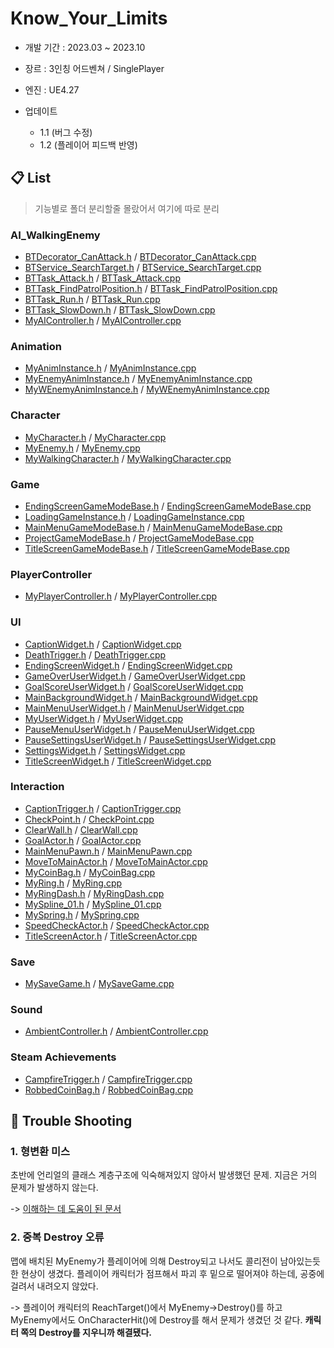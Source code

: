 # Know_Your_Limits
+ 개발 기간 :  2023.03 ~ 2023.10
+ 장르 : 3인칭 어드벤쳐 / SinglePlayer
+ 엔진 : UE4.27

+ 업데이트
  + 1.1 (버그 수정)
  + 1.2 (플레이어 피드백 반영)

## 📋 List
>기능별로 폴더 분리할줄 몰랐어서 여기에 따로 분리
### AI_WalkingEnemy
+ [BTDecorator_CanAttack.h](https://github.com/cubee021/Know_Your_Limits/blob/main/Project/BTDecorator_CanAttack.h) / [BTDecorator_CanAttack.cpp](https://github.com/cubee021/Know_Your_Limits/blob/main/Project/BTDecorator_CanAttack.cpp)
+ [BTService_SearchTarget.h](https://github.com/cubee021/Know_Your_Limits/blob/main/Project/BTService_SearchTarget.h) / [BTService_SearchTarget.cpp](https://github.com/cubee021/Know_Your_Limits/blob/main/Project/BTService_SearchTarget.cpp)
+ [BTTask_Attack.h](https://github.com/cubee021/Know_Your_Limits/blob/main/Project/BTTask_Attack.h) / [BTTask_Attack.cpp](https://github.com/cubee021/Know_Your_Limits/blob/main/Project/BTTask_Attack.cpp)
+ [BTTask_FindPatrolPosition.h](https://github.com/cubee021/Know_Your_Limits/blob/main/Project/BTTask_FindPatrolPosition.h) / [BTTask_FindPatrolPosition.cpp](https://github.com/cubee021/Know_Your_Limits/blob/main/Project/BTTask_FindPatrolPosition.cpp)
+ [BTTask_Run.h](https://github.com/cubee021/Know_Your_Limits/blob/main/Project/BTTask_Run.h) / [BTTask_Run.cpp](https://github.com/cubee021/Know_Your_Limits/blob/main/Project/BTTask_Run.cpp)
+ [BTTask_SlowDown.h](https://github.com/cubee021/Know_Your_Limits/blob/main/Project/BTTask_SlowDown.h) / [BTTask_SlowDown.cpp](https://github.com/cubee021/Know_Your_Limits/blob/main/Project/BTTask_SlowDown.cpp)
+ [MyAIController.h](https://github.com/cubee021/Know_Your_Limits/blob/main/Project/MyAIController.h) / [MyAIController.cpp](https://github.com/cubee021/Know_Your_Limits/blob/main/Project/MyAIController.cpp)

### Animation
+ [MyAnimInstance.h](https://github.com/cubee021/Know_Your_Limits/blob/main/Project/MyAnimInstance.h) / [MyAnimInstance.cpp](https://github.com/cubee021/Know_Your_Limits/blob/main/Project/MyAnimInstance.cpp)
+ [MyEnemyAnimInstance.h](https://github.com/cubee021/Know_Your_Limits/blob/main/Project/MyEnemyAnimInstance.h) / [MyEnemyAnimInstance.cpp](https://github.com/cubee021/Know_Your_Limits/blob/main/Project/MyEnemyAnimInstance.cpp)
+ [MyWEnemyAnimInstance.h](https://github.com/cubee021/Know_Your_Limits/blob/main/Project/MyWEnemyAnimInstance.h) / [MyWEnemyAnimInstance.cpp](https://github.com/cubee021/Know_Your_Limits/blob/main/Project/MyWEnemyAnimInstance.cpp)

### Character
+ [MyCharacter.h](https://github.com/cubee021/Know_Your_Limits/blob/main/Project/MyCharacter.h) / [MyCharacter.cpp](https://github.com/cubee021/Know_Your_Limits/blob/main/Project/MyCharacter.cpp)
+ [MyEnemy.h](https://github.com/cubee021/Know_Your_Limits/blob/main/Project/MyEnemy.h) / [MyEnemy.cpp](https://github.com/cubee021/Know_Your_Limits/blob/main/Project/MyEnemy.cpp)
+ [MyWalkingCharacter.h](https://github.com/cubee021/Know_Your_Limits/blob/main/Project/MyWalkingCharacter.h) / [MyWalkingCharacter.cpp](https://github.com/cubee021/Know_Your_Limits/blob/main/Project/MyWalkingCharacter.cpp)

### Game
+ [EndingScreenGameModeBase.h](https://github.com/cubee021/Know_Your_Limits/blob/main/Project/EndingScreenGameModeBase.h) / [EndingScreenGameModeBase.cpp](https://github.com/cubee021/Know_Your_Limits/blob/main/Project/EndingScreenGameModeBase.cpp)
+ [LoadingGameInstance.h](https://github.com/cubee021/Know_Your_Limits/blob/main/Project/LoadingGameInstance.h) / [LoadingGameInstance.cpp](https://github.com/cubee021/Know_Your_Limits/blob/main/Project/LoadingGameInstance.cpp)
+ [MainMenuGameModeBase.h](https://github.com/cubee021/Know_Your_Limits/blob/main/Project/MainMenuGameModeBase.h) / [MainMenuGameModeBase.cpp](https://github.com/cubee021/Know_Your_Limits/blob/main/Project/MainMenuGameModeBase.cpp)
+ [ProjectGameModeBase.h](https://github.com/cubee021/Know_Your_Limits/blob/main/Project/ProjectGameModeBase.h) / [ProjectGameModeBase.cpp](https://github.com/cubee021/Know_Your_Limits/blob/main/Project/ProjectGameModeBase.cpp)
+ [TitleScreenGameModeBase.h](https://github.com/cubee021/Know_Your_Limits/blob/main/Project/TitleScreenGameModeBase.h) / [TitleScreenGameModeBase.cpp](https://github.com/cubee021/Know_Your_Limits/blob/main/Project/TitleScreenGameModeBase.cpp)

### PlayerController
+ [MyPlayerController.h](https://github.com/cubee021/Know_Your_Limits/blob/main/Project/MyPlayerController.h) / [MyPlayerController.cpp](https://github.com/cubee021/Know_Your_Limits/blob/main/Project/MyPlayerController.cpp)

### UI
+ [CaptionWidget.h](https://github.com/cubee021/Know_Your_Limits/blob/main/Project/CaptionWidget.h) / [CaptionWidget.cpp](https://github.com/cubee021/Know_Your_Limits/blob/main/Project/CaptionWidget.cpp)
+ [DeathTrigger.h](https://github.com/cubee021/Know_Your_Limits/blob/main/Project/DeathTrigger.h) / [DeathTrigger.cpp](https://github.com/cubee021/Know_Your_Limits/blob/main/Project/DeathTrigger.cpp)
+ [EndingScreenWidget.h](https://github.com/cubee021/Know_Your_Limits/blob/main/Project/EndingScreenWidget.h) / [EndingScreenWidget.cpp](https://github.com/cubee021/Know_Your_Limits/blob/main/Project/EndingScreenWidget.cpp)
+ [GameOverUserWidget.h](https://github.com/cubee021/Know_Your_Limits/blob/main/Project/GameOverUserWidget.h) / [GameOverUserWidget.cpp](https://github.com/cubee021/Know_Your_Limits/blob/main/Project/GameOverUserWidget.cpp)
+ [GoalScoreUserWidget.h](https://github.com/cubee021/Know_Your_Limits/blob/main/Project/GoalScoreUserWidget.h) / [GoalScoreUserWidget.cpp](https://github.com/cubee021/Know_Your_Limits/blob/main/Project/GoalScoreUserWidget.cpp)
+ [MainBackgroundWidget.h](https://github.com/cubee021/Know_Your_Limits/blob/main/Project/MainBackgroundWidget.h) / [MainBackgroundWidget.cpp](https://github.com/cubee021/Know_Your_Limits/blob/main/Project/MainBackgroundWidget.cpp)
+ [MainMenuUserWidget.h](https://github.com/cubee021/Know_Your_Limits/blob/main/Project/MainMenuUserWidget.h) / [MainMenuUserWidget.cpp](https://github.com/cubee021/Know_Your_Limits/blob/main/Project/MainMenuUserWidget.cpp)
+ [MyUserWidget.h](https://github.com/cubee021/Know_Your_Limits/blob/main/Project/MyUserWidget.h) / [MyUserWidget.cpp](https://github.com/cubee021/Know_Your_Limits/blob/main/Project/MyUserWidget.cpp)
+ [PauseMenuUserWidget.h](https://github.com/cubee021/Know_Your_Limits/blob/main/Project/PauseMenuUserWidget.h) / [PauseMenuUserWidget.cpp](https://github.com/cubee021/Know_Your_Limits/blob/main/Project/PauseMenuUserWidget.cpp)
+ [PauseSettingsUserWidget.h](https://github.com/cubee021/Know_Your_Limits/blob/main/Project/PauseSettingsUserWidget.h) / [PauseSettingsUserWidget.cpp](https://github.com/cubee021/Know_Your_Limits/blob/main/Project/PauseSettingsUserWidget.cpp)
+ [SettingsWidget.h](https://github.com/cubee021/Know_Your_Limits/blob/main/Project/SettingsWidget.h) / [SettingsWidget.cpp](https://github.com/cubee021/Know_Your_Limits/blob/main/Project/SettingsWidget.cpp)
+ [TitleScreenWidget.h](https://github.com/cubee021/Know_Your_Limits/blob/main/Project/TitleScreenWidget.h) / [TitleScreenWidget.cpp](https://github.com/cubee021/Know_Your_Limits/blob/main/Project/TitleScreenWidget.cpp)

### Interaction
+ [CaptionTrigger.h](https://github.com/cubee021/Know_Your_Limits/blob/main/Project/CaptionTrigger.h) / [CaptionTrigger.cpp](https://github.com/cubee021/Know_Your_Limits/blob/main/Project/CaptionTrigger.cpp)
+ [CheckPoint.h](https://github.com/cubee021/Know_Your_Limits/blob/main/Project/CheckPoint.h) / [CheckPoint.cpp](https://github.com/cubee021/Know_Your_Limits/blob/main/Project/CheckPoint.cpp)
+ [ClearWall.h](https://github.com/cubee021/Know_Your_Limits/blob/main/Project/ClearWall.h) / [ClearWall.cpp](https://github.com/cubee021/Know_Your_Limits/blob/main/Project/ClearWall.cpp)
+ [GoalActor.h](https://github.com/cubee021/Know_Your_Limits/blob/main/Project/GoalActor.h) / [GoalActor.cpp](https://github.com/cubee021/Know_Your_Limits/blob/main/Project/GoalActor.cpp)
+ [MainMenuPawn.h](https://github.com/cubee021/Know_Your_Limits/blob/main/Project/MainMenuPawn.h) / [MainMenuPawn.cpp](https://github.com/cubee021/Know_Your_Limits/blob/main/Project/MainMenuPawn.cpp)
+ [MoveToMainActor.h](https://github.com/cubee021/Know_Your_Limits/blob/main/Project/MoveToMainActor.h) / [MoveToMainActor.cpp](https://github.com/cubee021/Know_Your_Limits/blob/main/Project/MoveToMainActor.cpp)
+ [MyCoinBag.h](https://github.com/cubee021/Know_Your_Limits/blob/main/Project/MyCoinBag.h) / [MyCoinBag.cpp](https://github.com/cubee021/Know_Your_Limits/blob/main/Project/MyCoinBag.cpp)
+ [MyRing.h](https://github.com/cubee021/Know_Your_Limits/blob/main/Project/MyRing.h) / [MyRing.cpp](https://github.com/cubee021/Know_Your_Limits/blob/main/Project/MyRing.cpp)
+ [MyRingDash.h](https://github.com/cubee021/Know_Your_Limits/blob/main/Project/MyRingDash.h) / [MyRingDash.cpp](https://github.com/cubee021/Know_Your_Limits/blob/main/Project/MyRingDash.cpp)
+ [MySpline_01.h](https://github.com/cubee021/Know_Your_Limits/blob/main/Project/MySpline_01.h) / [MySpline_01.cpp](https://github.com/cubee021/Know_Your_Limits/blob/main/Project/MySpline_01.cpp)
+ [MySpring.h](https://github.com/cubee021/Know_Your_Limits/blob/main/Project/MySpring.h) / [MySpring.cpp](https://github.com/cubee021/Know_Your_Limits/blob/main/Project/MySpring.cpp)
+ [SpeedCheckActor.h](https://github.com/cubee021/Know_Your_Limits/blob/main/Project/SpeedCheckActor.h) / [SpeedCheckActor.cpp](https://github.com/cubee021/Know_Your_Limits/blob/main/Project/SpeedCheckActor.cpp)
+ [TitleScreenActor.h](https://github.com/cubee021/Know_Your_Limits/blob/main/Project/TitleScreenActor.h) / [TitleScreenActor.cpp](https://github.com/cubee021/Know_Your_Limits/blob/main/Project/TitleScreenActor.cpp)

### Save
+ [MySaveGame.h](https://github.com/cubee021/Know_Your_Limits/blob/main/Project/MySaveGame.h) / [MySaveGame.cpp](https://github.com/cubee021/Know_Your_Limits/blob/main/Project/MySaveGame.cpp)

### Sound
+ [AmbientController.h](https://github.com/cubee021/Know_Your_Limits/blob/main/Project/AmbientController.h) / [AmbientController.cpp](https://github.com/cubee021/Know_Your_Limits/blob/main/Project/AmbientController.cpp)

### Steam Achievements
+ [CampfireTrigger.h](https://github.com/cubee021/Know_Your_Limits/blob/main/Project/CampfireTrigger.h) / [CampfireTrigger.cpp](https://github.com/cubee021/Know_Your_Limits/blob/main/Project/CampfireTrigger.cpp)
+ [RobbedCoinBag.h](https://github.com/cubee021/Know_Your_Limits/blob/main/Project/RobbedCoinBag.h) / [RobbedCoinBag.cpp](https://github.com/cubee021/Know_Your_Limits/blob/main/Project/RobbedCoinBag.cpp)


## 🚀 Trouble Shooting
### 1. 형변환 미스
초반에 언리얼의 클래스 계층구조에 익숙해져있지 않아서 발생했던 문제. 지금은 거의 문제가 발생하지 않는다.

-> [이해하는 데 도움이 된 문서](https://dev.epicgames.com/community/learning/tutorials/5PKZ/unreal-engine-46ed69) 

### 2. 중복 Destroy 오류
맵에 배치된 MyEnemy가 플레이어에 의해 Destroy되고 나서도 콜리전이 남아있는듯한 현상이 생겼다. 플레이어 캐릭터가 점프해서 파괴 후 밑으로 떨어져야 하는데, 공중에 걸려서 내려오지 않았다.

-> 플레이어 캐릭터의 ReachTarget()에서 MyEnemy->Destroy()를 하고 MyEnemy에서도 OnCharacterHit()에 Destroy를 해서 문제가 생겼던 것 같다. **캐릭터 쪽의 Destroy를 지우니까 해결됐다.**






